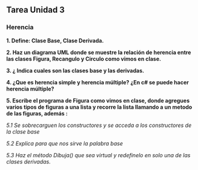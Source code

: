 ## Tarea Unidad 3
### Herencia

**1.  Define: Clase Base, Clase Derivada.**

**2.  Haz un diagrama UML donde se muestre la relación de herencia entre las  clases Figura, Recangulo y Circulo como vimos en clase.**

**3. ¿ Indica cuales son las clases base y las derivadas.**

**4. ¿Que es herencia simple y herencia múltiple? ¿En c# se puede hacer herencia múltiple?**

**5. Escribe el programa de Figura como vimos en clase, donde agregues varios tipos de figuras a una lista y recorre la lista llamando a un metodo de las figuras, además :**

*5.1 Se sobrecarguen los constructores y se acceda a los constructores de la clase base*

*5.2 Explica para que nos sirve la palabra base*

*5.3  Haz el método Dibuja() que sea virtual y redefinelo en solo una de las clases derivadas.*